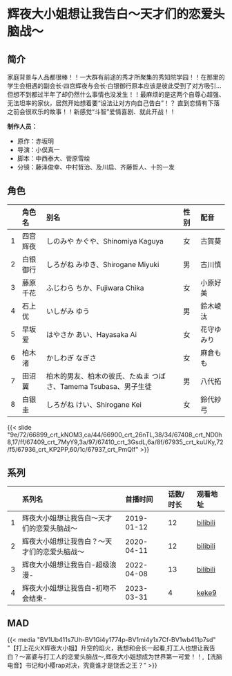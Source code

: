 # 辉夜大小姐想让我告白～天才们的恋爱头脑战～


## 简介

家庭背景与人品都很棒！！一大群有前途的秀才所聚集的秀知院学园！！在那里的学生会相遇的副会长·四宫辉夜与会长·白银御行原本应该是彼此受到了对方吸引…但想不到都过半年了却仍然什么事情也没发生！！最麻烦的是这两个自尊心超强、无法坦率的家伙，居然开始想着要“设法让对方向自己告白”！？
直到恋情有下落之前会很欢乐的故事！！新感觉“斗智”爱情喜剧、就此开战！！

**制作人员：**
- 原作：赤坂明
- 导演：小俣真一
- 脚本：中西泰大、菅原雪绘
- 分镜：藤泽俊幸、中村哲治、及川启、齐藤哲人、十的一发

## 角色

|     |   角色名   |   别名  | 性别 |  配音  |
|:--- |:------  |:----      |:---  |:--   |
| 1 | 四宫辉夜 | しのみや かぐや、Shinomiya Kaguya | 女 | 古賀葵 |
| 2 | 白银御行 | しろがね みゆき、Shirogane Miyuki | 男 | 古川慎 |
| 3 | 藤原千花 | ふじわら ちか、Fujiwara Chika | 女 | 小原好美 |
| 4 | 石上优 | いしがみ ゆう | 男 | 鈴木崚汰 |
| 5 | 早坂爱 | はやさか あい、Hayasaka Ai | 女 | 花守ゆみり |
| 6 | 柏木渚 | かしわぎ なぎさ | 女 | 麻倉もも |
| 7 | 田沼翼 | 柏木的男友、柏木の彼氏、たぬま つばさ、Tamema Tsubasa、男子生徒 | 男 | 八代拓 |
| 8 | 白银圭 | しろがね けい、Shirogane Kei | 女 | 鈴代紗弓 |

{{< slide "9e/72/66899_crt_kNOM3,ca/44/66900_crt_26nTL,38/34/67408_crt_ND0h8,17/ff/67409_crt_7MyY9,3a/97/67410_crt_3GsdL,6a/8f/67935_crt_kuUKy,72/f5/67936_crt_KP2PP,60/1c/67937_crt_PmQlf" >}}

## 系列

|     | 系列名                    | 首播时间       | 话数/时长 | 观看地址                                                       |
| :-- | :--------------------- | :--------- | :---- | :--------------------------------------------------------- |
| 1   | 辉夜大小姐想让我告白～天才们的恋爱头脑战～  | 2019-01-12 | 12    | [bilibili](https://www.bilibili.com/bangumi/play/ep259770) |
| 2   | 辉夜大小姐想让我告白？～天才们的恋爱头脑战～ | 2020-04-11 | 12    | [bilibili](https://www.bilibili.com/bangumi/play/ss32982)  |
| 3   | 辉夜大小姐想让我告白-超级浪漫-       | 2022-04-08 | 13    | [bilibili](https://www.bilibili.com/bangumi/play/ss41411)  |
| 4   | 辉夜大小姐想让我告白-初吻不会结束-     | 2023-03-31 | 4     | [keke9](https://www.keke9.app/play/45180-4-410786.html)    |




## MAD

{{< media  "BV1Ub411s7Uh-BV1Gi4y1774p-BV1mi4y1x7Cf-BV1wb411p7sd"
"【打上花火X辉夜大小姐】升空的焰火，我想和会长一起看,打工人也想让我告白？～富婆与打工人的恋爱头脑战～,辉夜大小姐想成为世界第一可爱！！,【洗脑电音】书记和小樱rap对决，究竟谁才是饶舌之王？"  >}}


